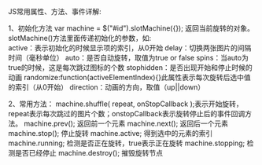 

JS常用属性、方法、事件详解:

1、初始化方法 var machine = $("#id").slotMachine({}); 返回当前旋转的对象。
     slotMachine()方法里面传递初始化的参数，如:     
          active：表示初始化的时候显示项的索引，从0开始 
          delay：切换两张图片的间隔时间（毫秒单位）
          auto：是否自动旋转，取值为true or false
          spins：当auto为true的时候，这是每次跳过图标的个数
          stophidden：是否出现开始和停止时候的动画 
          randomize:function(activeElementIndex){}此属性表示每次旋转后选中值的索引（从0开始）
          direction：动画的方向，取值（up||down）

2、常用方法：
     machine.shuffle( repeat, onStopCallback );表示开始旋转，repeat表示每次跳过的图片个数；onstopCallback表示旋转停止后的事件回调方法。
     machine.prev(); 返回前一个元素
     machine.next(); 返回后一个元素
     machine.stop(); 停止旋转
     machine.active; 得到选中的元素的索引
     machine.running; 检测是否正在旋转，true表示正在旋转
     machine.stopping; 检测是否已经停止
     machine.destroy(); 摧毁旋转节点
